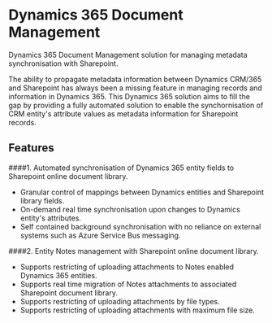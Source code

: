 # Dynamics 365 Document Management 
Dynamics 365 Document Management solution for managing metadata synchronisation with Sharepoint.

The ability to propagate metadata information between Dynamics CRM/365 and Sharepoint has always been a missing feature in managing records and information in Dynamics 365.  This Dynamics 365 solution aims to fill the gap by providing a fully automated solution to enable the synchornisation of CRM entity's attribute values as metadata information for Sharepoint records.




## Features
####1.  Automated synchronisation of Dynamics 365 entity fields to Sharepoint online document library.
+ Granular control of mappings between Dynamics entities and Sharepoint library fields.
+ On-demand real time synchronisation upon changes to Dynamics entity's attributes.
+ Self contained background synchronisation with no reliance on external systems such as Azure Service Bus messaging.  


####2.  Entity Notes management with Sharepoint online document library.
+ Supports restricting of uploading attachments to Notes enabled Dynamics 365 entities.
+ Supports real time migration of Notes attachments to associated Sharepoint document library.
+ Supports restricting of uploading attachments by file types.
+ Supports restricting of uploading attachments with maximum file size.



